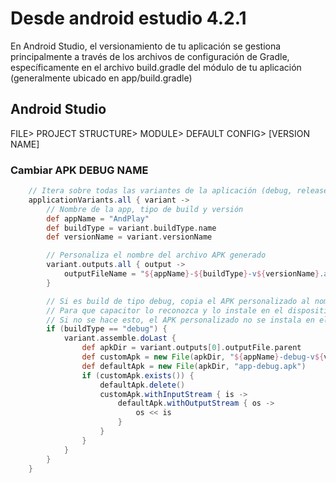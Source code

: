 # Desde android estudio 4.2.1

En Android Studio, el versionamiento de tu aplicación se gestiona principalmente a través de los archivos de configuración de Gradle,
específicamente en el archivo build.gradle del módulo de tu aplicación (generalmente ubicado en app/build.gradle)

## Android Studio

FILE> PROJECT STRUCTURE> MODULE> DEFAULT CONFIG> [VERSION NAME]

### Cambiar APK DEBUG NAME

```gradle
    // Itera sobre todas las variantes de la aplicación (debug, release, etc.)
    applicationVariants.all { variant ->
        // Nombre de la app, tipo de build y versión
        def appName = "AndPlay"
        def buildType = variant.buildType.name
        def versionName = variant.versionName

        // Personaliza el nombre del archivo APK generado
        variant.outputs.all { output ->
            outputFileName = "${appName}-${buildType}-v${versionName}.apk"
        }

        // Si es build de tipo debug, copia el APK personalizado al nombre por defecto (app-debug.apk)
        // Para que capacitor lo reconozca y lo instale en el dispositivo
        // Si no se hace esto, el APK personalizado no se instala en el dispositivo
        if (buildType == "debug") {
            variant.assemble.doLast {
                def apkDir = variant.outputs[0].outputFile.parent
                def customApk = new File(apkDir, "${appName}-debug-v${versionName}.apk")
                def defaultApk = new File(apkDir, "app-debug.apk")
                if (customApk.exists()) {
                    defaultApk.delete()
                    customApk.withInputStream { is ->
                        defaultApk.withOutputStream { os ->
                            os << is
                        }
                    }
                }
            }
        }
    }
```
